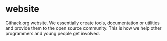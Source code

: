 # website
Githack.org website. We essentially create tools, documentation or utilities and provide them to the open source community. This is how we help other programmers and young people get involved.
